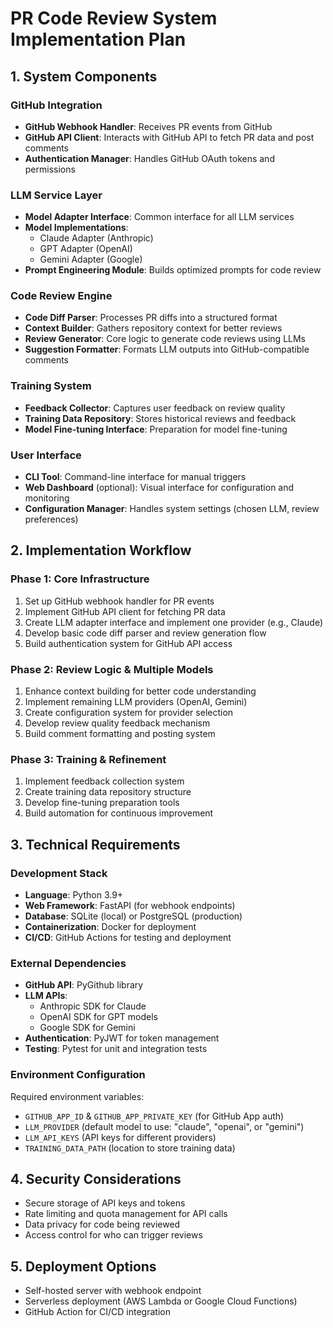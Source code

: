 # PR Code Review System Implementation Plan

## 1. System Components

### GitHub Integration
- **GitHub Webhook Handler**: Receives PR events from GitHub
- **GitHub API Client**: Interacts with GitHub API to fetch PR data and post comments
- **Authentication Manager**: Handles GitHub OAuth tokens and permissions

### LLM Service Layer
- **Model Adapter Interface**: Common interface for all LLM services
- **Model Implementations**:
  - Claude Adapter (Anthropic)
  - GPT Adapter (OpenAI)
  - Gemini Adapter (Google)
- **Prompt Engineering Module**: Builds optimized prompts for code review

### Code Review Engine
- **Code Diff Parser**: Processes PR diffs into a structured format
- **Context Builder**: Gathers repository context for better reviews
- **Review Generator**: Core logic to generate code reviews using LLMs
- **Suggestion Formatter**: Formats LLM outputs into GitHub-compatible comments

### Training System
- **Feedback Collector**: Captures user feedback on review quality
- **Training Data Repository**: Stores historical reviews and feedback
- **Model Fine-tuning Interface**: Preparation for model fine-tuning

### User Interface
- **CLI Tool**: Command-line interface for manual triggers
- **Web Dashboard** (optional): Visual interface for configuration and monitoring
- **Configuration Manager**: Handles system settings (chosen LLM, review preferences)

## 2. Implementation Workflow

### Phase 1: Core Infrastructure
1. Set up GitHub webhook handler for PR events
2. Implement GitHub API client for fetching PR data
3. Create LLM adapter interface and implement one provider (e.g., Claude)
4. Develop basic code diff parser and review generation flow
5. Build authentication system for GitHub API access

### Phase 2: Review Logic & Multiple Models
1. Enhance context building for better code understanding
2. Implement remaining LLM providers (OpenAI, Gemini)
3. Create configuration system for provider selection
4. Develop review quality feedback mechanism
5. Build comment formatting and posting system

### Phase 3: Training & Refinement
1. Implement feedback collection system
2. Create training data repository structure
3. Develop fine-tuning preparation tools
4. Build automation for continuous improvement

## 3. Technical Requirements

### Development Stack
- **Language**: Python 3.9+
- **Web Framework**: FastAPI (for webhook endpoints)
- **Database**: SQLite (local) or PostgreSQL (production)
- **Containerization**: Docker for deployment
- **CI/CD**: GitHub Actions for testing and deployment

### External Dependencies
- **GitHub API**: PyGithub library
- **LLM APIs**:
  - Anthropic SDK for Claude
  - OpenAI SDK for GPT models
  - Google SDK for Gemini
- **Authentication**: PyJWT for token management
- **Testing**: Pytest for unit and integration tests

### Environment Configuration
Required environment variables:
- `GITHUB_APP_ID` & `GITHUB_APP_PRIVATE_KEY` (for GitHub App auth)
- `LLM_PROVIDER` (default model to use: "claude", "openai", or "gemini")
- `LLM_API_KEYS` (API keys for different providers)
- `TRAINING_DATA_PATH` (location to store training data)

## 4. Security Considerations
- Secure storage of API keys and tokens
- Rate limiting and quota management for API calls
- Data privacy for code being reviewed
- Access control for who can trigger reviews

## 5. Deployment Options
- Self-hosted server with webhook endpoint
- Serverless deployment (AWS Lambda or Google Cloud Functions)
- GitHub Action for CI/CD integration